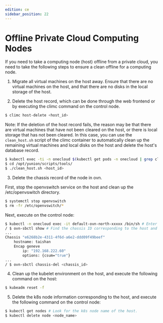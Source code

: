```yaml
---
edition: ce
sidebar_position: 22
---
```


# Offline Private Cloud Computing Nodes

If you need to take a computing node (host) offline from a private cloud, you need to take the following steps to ensure a clean offline for a computing node.

1. Migrate all virtual machines on the host away. Ensure that there are no virtual machines on the host, and that there are no disks in the local storage of the host.

2. Delete the host record, which can be done through the web frontend or by executing the climc command on the control node.

```bash
$ climc host-delete <host_id>
```

Note: If the deletion of the host record fails, the reason may be that there are virtual machines that have not been cleared on the host, or there is local storage that has not been cleared. In this case, you can use the `clean_host.sh` script of the climc container to automatically clean up the remaining virtual machines and local disks on the host and delete the host's database record.

```bash
$ kubectl exec -ti -n onecloud $(kubectl get pods -n onecloud | grep climc | awk '{print $1}') sh # Enter the climc container and execute the following command
$ cd /opt/yunion/scripts/tools/
$ ./clean_host.sh <host_id>
```

3. Delete the chassis record of the node in ovn.

First, stop the openvswitch service on the host and clean up the /etc/openvswitch directory.

```bash
$ systemctl stop openvswitch
$ rm -fr /etc/openvswitch/*
```

Next, execute on the control node:

```bash
$ kubectl -n onecloud exec -it default-ovn-north-xxxxx /bin/sh # Enter the ovn-northd container and execute the following command
/ $ ovn-sbctl show # Find the chassis ID corresponding to the host and confirm it with the hostname and IP.
...
Chassis "e6268b2e-4311-4f6d-a6e2-ddd09f49beef"
    hostname: taishan
    Encap geneve
        ip: "192.168.222.60"
        options: {csum="true"}
...
/ $ ovn-sbctl chassis-del <chassis_id>
```

4. Clean up the kubelet environment on the host, and execute the following command on the host:

```bash
$ kubeadm reset -f
```

5. Delete the k8s node information corresponding to the host, and execute the following command on the control node:

```bash
$ kubectl get nodes # Look for the k8s node name of the host.
$ kubectl delete node <node_name>
```